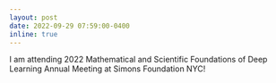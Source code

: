 ```yaml
---
layout: post
date: 2022-09-29 07:59:00-0400
inline: true
---
```


I am attending 2022 Mathematical and Scientific Foundations of Deep Learning Annual Meeting at Simons Foundation NYC!
